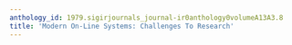 ```yaml
---
anthology_id: 1979.sigirjournals_journal-ir0anthology0volumeA13A3.8
title: 'Modern On-Line Systems: Challenges To Research'
---
```

